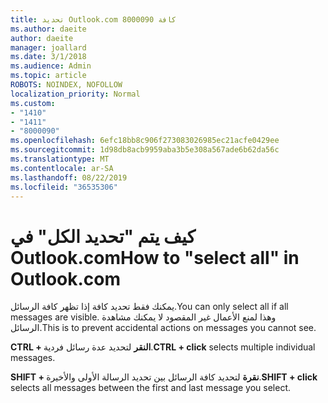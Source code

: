 ```yaml
---
title: تحديد Outlook.com 8000090 كافة
ms.author: daeite
author: daeite
manager: joallard
ms.date: 3/1/2018
ms.audience: Admin
ms.topic: article
ROBOTS: NOINDEX, NOFOLLOW
localization_priority: Normal
ms.custom:
- "1410"
- "1411"
- "8000090"
ms.openlocfilehash: 6efc18bb8c906f273083026985ec21acfe0429ee
ms.sourcegitcommit: 1d98db8acb9959aba3b5e308a567ade6b62da56c
ms.translationtype: MT
ms.contentlocale: ar-SA
ms.lasthandoff: 08/22/2019
ms.locfileid: "36535306"
---
```

# <a name="how-to-select-all-in-outlookcom"></a><span data-ttu-id="84226-102">كيف يتم "تحديد الكل" في Outlook.com</span><span class="sxs-lookup"><span data-stu-id="84226-102">How to "select all" in Outlook.com</span></span>

<span data-ttu-id="84226-103">يمكنك فقط تحديد كافة إذا تظهر كافة الرسائل.</span><span class="sxs-lookup"><span data-stu-id="84226-103">You can only select all if all messages are visible.</span></span> <span data-ttu-id="84226-104">وهذا لمنع الأعمال غير المقصود لا يمكنك مشاهدة الرسائل.</span><span class="sxs-lookup"><span data-stu-id="84226-104">This is to prevent accidental actions on messages you cannot see.</span></span>

<span data-ttu-id="84226-105">**CTRL + النقر** لتحديد عدة رسائل فردية.</span><span class="sxs-lookup"><span data-stu-id="84226-105">**CTRL + click** selects multiple individual messages.</span></span>

<span data-ttu-id="84226-106">**SHIFT + نقرة** لتحديد كافة الرسائل بين تحديد الرسالة الأولى والأخيرة.</span><span class="sxs-lookup"><span data-stu-id="84226-106">**SHIFT + click** selects all messages between the first and last message you select.</span></span>